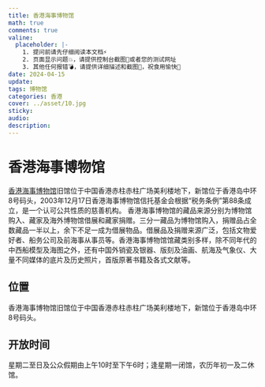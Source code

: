 ```yaml
---
title: 香港海事博物馆
math: true
comments: true
valine:
  placeholder: |-
    1. 提问前请先仔细阅读本文档⚡
    2. 页面显示问题💥，请提供控制台截图📸或者您的测试网址
    3. 其他任何报错💣，请提供详细描述和截图📸，祝食用愉快💪
date: 2024-04-15 
update:
tags: 博物馆
categories: 香港
cover: ../asset/10.jpg
sticky:
audio:
description:
---
```

# 香港海事博物馆
[香港海事博物馆](https://www.hkmaritimemuseum.org/)旧馆位于中国香港赤柱赤柱广场美利楼地下，新馆位于香港岛中环8号码头，2003年12月17日香港海事博物馆信托基金会根据“税务条例”第88条成立，是一个认可公共性质的慈善机构。
香港海事博物馆的藏品来源分别为博物馆购入、藏家及海外博物馆借展和藏家捐赠。三分一藏品为博物馆购入，捐赠品占全数藏品一半以上，余下不足一成为借展物品。借展品及捐赠来源广泛，包括文物爱好者、船务公司及前海事从事员等。香港海事博物馆馆藏类别多样，除不同年代的中西船模型及海图之外，还有中国外销瓷及银器、版刻及油画、航海及气象仪、大量不同媒体的底片及历史照片，首版原著书籍及各式文献等。
## 位置
香港海事博物馆旧馆位于中国香港赤柱赤柱广场美利楼地下，新馆位于香港岛中环8号码头。
## 开放时间
星期二至日及公众假期由上午10时至下午6时；逢星期一闭馆，农历年初一及二休馆。